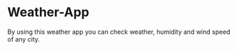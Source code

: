 # Weather-App
By using this weather app you can check weather, humidity and wind speed of any city.
